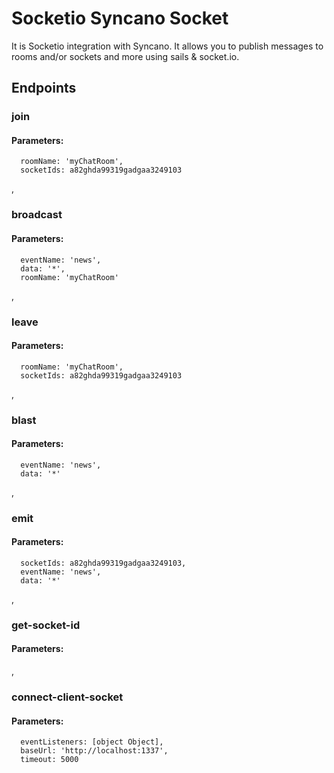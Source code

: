 # Socketio Syncano Socket

It is Socketio integration with Syncano. It allows you to publish messages to rooms and/or sockets and more using sails & socket.io.

## Endpoints

### join

#### Parameters:

      roomName: 'myChatRoom',
      socketIds: a82ghda99319gadgaa3249103

,
### broadcast

#### Parameters:

      eventName: 'news',
      data: '*',
      roomName: 'myChatRoom'

,
### leave

#### Parameters:

      roomName: 'myChatRoom',
      socketIds: a82ghda99319gadgaa3249103

,
### blast

#### Parameters:

      eventName: 'news',
      data: '*'

,
### emit

#### Parameters:

      socketIds: a82ghda99319gadgaa3249103,
      eventName: 'news',
      data: '*'

,
### get-socket-id

#### Parameters:


,
### connect-client-socket

#### Parameters:

      eventListeners: [object Object],
      baseUrl: 'http://localhost:1337',
      timeout: 5000

